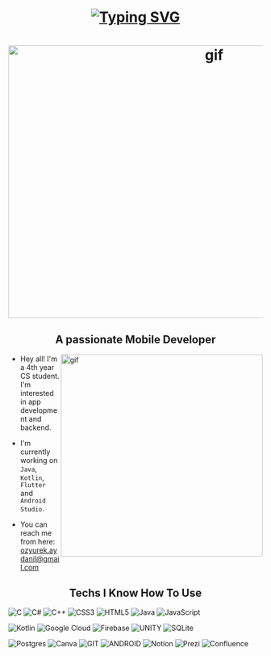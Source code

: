 <h1 align="center">  
<a href="https://git.io/typing-svg"><img src="https://readme-typing-svg.herokuapp.com?font=Lora&weight=500&size=30&pause=1000&color=9B30DC&center=true&repeat=false&width=435&lines=Hey!+I'm+Ayda.." alt="Typing SVG" /></a></a></h1>

<h1 align="center">  
<img src="https://github.com/aydozy/aydozy/assets/104395137/9398e074-f73c-4ae4-90af-6e3cb4a5e4b9" alt="gif" width="800" height="540"></h1>

<h2 align="center"> A passionate Mobile Developer </h2>

<img src="https://github.com/aydozy/aydozy/assets/104395137/9f897dbc-2797-45ec-b4c3-c6629a05d848" alt = "gif" align = "right" width="400" >




 - Hey all! I'm a 4th year CS student. I'm interested in app development and backend.
   
 - I'm currently working on `Java`, `Kotlin`, `Flutter` and `Android Studio`.

 - You can reach me from here: ozyurek.aydanil@gmail.com

<h2 align="center"> Techs I Know How To Use </h2>

![C](https://img.shields.io/badge/c-%2300599C.svg?style=flat-square&logo=c&logoColor=white) ![C#](https://img.shields.io/badge/c%23-%23239120.svg?style=flat-square&logo=c-sharp&logoColor=white) ![C++](https://img.shields.io/badge/c++-%2300599C.svg?style=flat-square&logo=c%2B%2B&logoColor=white) ![CSS3](https://img.shields.io/badge/css3-%231572B6.svg?style=flat-square&logo=css3&logoColor=white) ![HTML5](https://img.shields.io/badge/html5-%23E34F26.svg?style=flat-square&logo=html5&logoColor=white) ![Java](https://img.shields.io/badge/java-%23ED8B00.svg?style=flat-square&logo=java&logoColor=white) ![JavaScript](https://img.shields.io/badge/javascript-%23323330.svg?style=flat-square&logo=javascript&logoColor=%23F7DF1E) 

![Kotlin](https://img.shields.io/badge/kotlin-%230095D5.svg?style=flat-square&logo=kotlin&logoColor=white) ![Google Cloud](https://img.shields.io/badge/Google%20Cloud-%234285F4.svg?style=flat-square&logo=google-cloud&logoColor=white) 
![Firebase](https://img.shields.io/badge/firebase-%23039BE5.svg?style=flat-square&logo=firebase) ![UNITY](https://img.shields.io/badge/Unity-%2320232a.svg?style=flat-square&logo=unity&logoColor=white) ![SQLite](https://img.shields.io/badge/sqlite-%2307405e.svg?style=flat-square&logo=sqlite&logoColor=white) 

![Postgres](https://img.shields.io/badge/postgres-%23316192.svg?style=flat-square&logo=postgresql&logoColor=white) ![Canva](https://img.shields.io/badge/Canva-%2300C4CC.svg?style=flat-square&logo=Canva&logoColor=white)
![GIT](https://img.shields.io/badge/Git-fc6d26?style=flat-square&logo=git&logoColor=white) ![ANDROID](https://img.shields.io/badge/android-%2320232a.svg?style=flat-square&logo=android&logoColor=%a4c639) ![Notion](https://img.shields.io/badge/Notion-%23000000.svg?style=flat-square&logo=notion&logoColor=white) ![Prezi](https://img.shields.io/badge/Prezi-%23000000.svg?style=flat-square&logo=Prezi&logoColor=white) ![Confluence](https://img.shields.io/badge/confluence-%23172BF4.svg?style=flat-square&logo=confluence&logoColor=white)






<!-- Proudly created with GPRM ( https://gprm.itsvg.in ) -->
